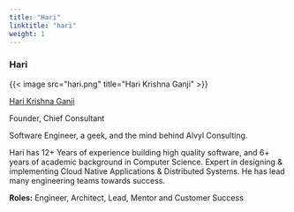 ```yaml
---
title: "Hari"
linktitle: "hari"
weight: 1
---
```

### Hari

{{< image src="hari.png" title="Hari Krishna Ganji" >}}

[Hari Krishna Ganji](https://www.linkedin.com/in/harikrishnaganji/)

Founder, Chief Consultant

Software Engineer, a geek, and the mind behind Alvyl Consulting.

Hari has 12+ Years of experience building high quality software, and 6+ years of academic background in Computer Science. Expert in designing & implementing Cloud Native Applications & Distributed Systems. He has lead many engineering teams towards success.

**Roles:** Engineer, Architect, Lead, Mentor and Customer Success
